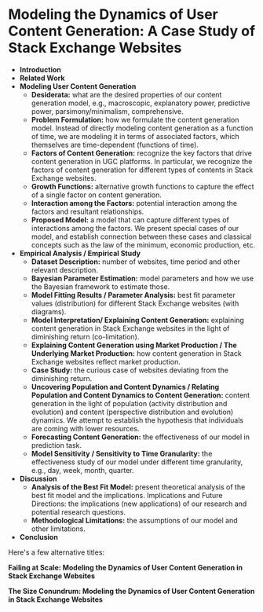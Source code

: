 # Modeling the Dynamics of User Content Generation: A Case Study of Stack Exchange Websites

- **Introduction**
- **Related Work**
- **Modeling User Content Generation**
  - **Desiderata:** what are the desired properties of our content generation model, e.g., macroscopic, explanatory power, predictive power, parsimony/minimalism, comprehensive.
  - **Problem Formulation:** how we formulate the content generation model. Instead of directly modeling content generation as a function of time, we are modeling it in terms of associated factors, which themselves are time-dependent (functions of time).
  - **Factors of Content Generation:** recognize the key factors that drive content generation in UGC platforms. In particular, we recognize the factors of content generation for different types of contents in Stack Exchange websites. 
  - **Growth Functions:** alternative growth functions to capture the effect of a single factor on content generation. 
  - **Interaction among the Factors:** potential interaction among the factors and resultant relationships. 
  - **Proposed Model:** a model that can capture different types of  interactions among the factors. We present special cases of our model, and establish connection between these cases and classical concepts such as the law of the minimum, economic production, etc.
- **Empirical Analysis / Empirical Study**
  - **Dataset Description:** number of websites, time period and other relevant description.
  - **Bayesian Parameter Estimation:** model parameters and how we use the Bayesian framework to estimate those.
  - **Model Fitting Results / Parameter Analysis:** best fit parameter values (distribution)  for different Stack Exchange websites (with diagrams).
  - **Model Interpretation/ Explaining Content Generation:** explaining content generation in Stack Exchange websites in the light of diminishing return (co-limitation). 
  - **Explaining Content Generation using Market Production / The Underlying Market Production:** how content generation in Stack Exchange websites reflect market production.
  - **Case Study:** the curious case of websites deviating from the diminishing return.
  - **Uncovering Population and Content Dynamics / Relating Population and Content Dynamics to Content Generation:** content generation in the light of population (activity distribution and evolution) and content (perspective distribution and evolution) dynamics. We attempt to establish the hypothesis that individuals are coming with lower resources.
  - **Forecasting Content Generation:** the effectiveness of our model in prediction task.
  - **Model Sensitivity / Sensitivity to Time Granularity:** the effectiveness study of our model under different time granularity, e.g., day, week, month, quarter.
- **Discussion**
  - **Analysis of the Best Fit Model:** present theoretical analysis of the best fit model and the implications.
Implications and Future Directions: the implications (new applications) of our research and potential research questions. 
  - **Methodological Limitations:** the assumptions of our model and other limitations.
- **Conclusion**

Here's a few alternative titles:

**Failing at Scale: Modeling the Dynamics of User Content Generation in Stack Exchange Websites**

**The Size Conundrum: Modeling the Dynamics of User Content Generation in Stack Exchange Websites**
